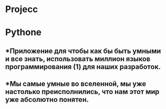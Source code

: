 # Projecc
# Pythone
## *Приложение для чтобы как бы быть умными и все знать, использовать миллион языков программирования (1) для наших разработок.
## *Мы самые умные во вселенной, мы уже настолько преисполнились, что нам этот мир уже абсолютно понятен.
